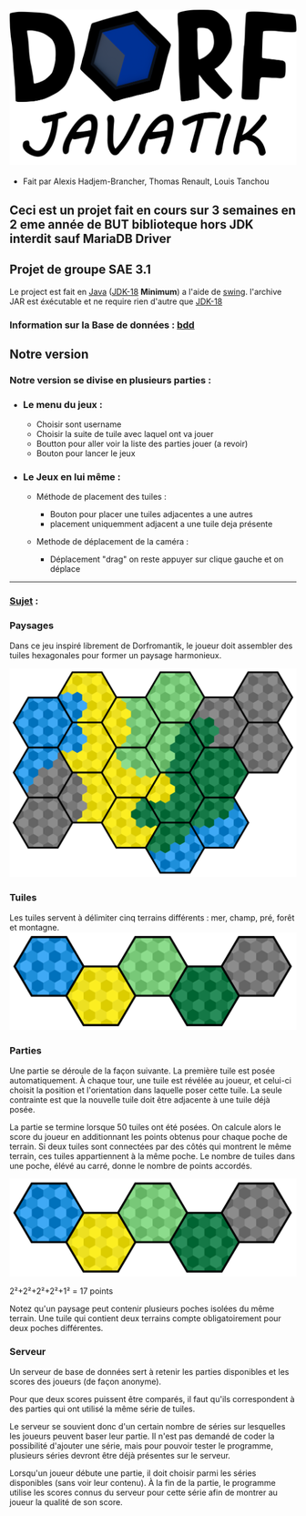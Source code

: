 ### ![DorfJavatik](ressources/Images/Titre.png)
- Fait par Alexis Hadjem-Brancher, Thomas Renault, Louis Tanchou

## Ceci est un projet fait en cours sur 3 semaines en 2 eme année de BUT biblioteque hors JDK interdit sauf MariaDB Driver
## Projet de groupe SAE 3.1 
Le project est fait en [Java](https://www.java.com/fr/) ([JDK-18](https://www.oracle.com/fr/java/technologies/downloads/#jdk21) **Minimum**) a l'aide de [swing](https://download.java.net/java/early_access/loom/docs/api/java.desktop/javax/swing/package-summary.html).
l'archive JAR est éxécutable et ne require rien d'autre que [JDK-18](https://www.oracle.com/fr/java/technologies/downloads/#jdk21-windows)

### Information sur la Base de données : [bdd](InfoBDD/BDD.md)

## Notre version
### Notre version se divise en plusieurs parties :
- ### Le menu du jeux : 
  - Choisir sont username
  - Choisir la suite de tuile avec laquel ont va jouer
  - Boutton pour aller voir la liste des parties jouer (a revoir)
  - Bouton pour lancer le jeux

- ### Le Jeux en lui même : 
  - Méthode de placement des tuiles : 
    - Bouton pour placer une tuiles adjacentes a une autres
    - placement uniquemment adjacent a une tuile deja présente
  
  - Methode de déplacement de la caméra : 
    - Déplacement "drag" on reste appuyer sur clique gauche et on déplace

---

### [Sujet](https://iut-fbleau.fr/sitebp/sae3/31_2024/M67XNS5HAF8M5DAN.php) :
### Paysages
Dans ce jeu inspiré librement de Dorfromantik, le joueur doit assembler des tuiles hexagonales pour former un paysage harmonieux.

![paysages.svg](ressources/Images/Sujet/paysages.svg)

### Tuiles
Les tuiles servent à délimiter cinq terrains différents : mer, champ, pré, forêt et montagne.
![terrains.svg](ressources/Images/Sujet/terrains.svg)

### Parties
Une partie se déroule de la façon suivante. La première tuile est posée automatiquement. À chaque tour, une tuile est révélée au joueur, et celui-ci choisit la position et l'orientation dans laquelle poser cette tuile. La seule contrainte est que la nouvelle tuile doit être adjacente à une tuile déjà posée.

La partie se termine lorsque 50 tuiles ont été posées. On calcule alors le score du joueur en additionnant les points obtenus pour chaque poche de terrain. Si deux tuiles sont connectées par des côtés qui montrent le même terrain, ces tuiles appartiennent à la même poche. Le nombre de tuiles dans une poche, élévé au carré, donne le nombre de points accordés.

![terrains.svg](ressources/Images/Sujet/terrains.svg)

2²+2²+2²+2²+1² = 17 points

Notez qu'un paysage peut contenir plusieurs poches isolées du même terrain. Une tuile qui contient deux terrains compte obligatoirement pour deux poches différentes.

### Serveur
Un serveur de base de données sert à retenir les parties disponibles et les scores des joueurs (de façon anonyme).

Pour que deux scores puissent être comparés, il faut qu'ils correspondent à des parties qui ont utilisé la même série de tuiles.

Le serveur se souvient donc d'un certain nombre de séries sur lesquelles les joueurs peuvent baser leur partie. Il n'est pas demandé de coder la possibilité d'ajouter une série, mais pour pouvoir tester le programme, plusieurs séries devront être déjà présentes sur le serveur.

Lorsqu'un joueur débute une partie, il doit choisir parmi les séries disponibles (sans voir leur contenu). À la fin de la partie, le programme utilise les scores connus du serveur pour cette série afin de montrer au joueur la qualité de son score.
